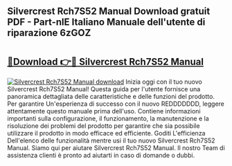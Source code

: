 ## Silvercrest Rch7S52 Manual Download gratuit PDF - Part-nlE Italiano Manuale dell'utente di riparazione 6zGOZ

# <h2><a href="http://dfdzmb.blite.top/?on=Silvercrest+Rch7S52+Manual">🔗Download 👉🔴 Silvercrest Rch7S52 Manual</a></h2>

[![Silvercrest Rch7S52 Manual download](https://i.imgur.com/lujVjoI.png)](http://dfdzmb.blite.top/?on=Silvercrest+Rch7S52+Manual)
Inizia oggi con il tuo nuovo Silvercrest Rch7S52 Manual! Questa guida per l'utente fornisce una panoramica dettagliata delle caratteristiche e delle funzioni del prodotto. Per garantire Un'esperienza di successo con il nuovo REDDDDDDD, leggere attentamente questo manuale prima dell'uso. Contiene informazioni importanti sulla configurazione, il funzionamento, la manutenzione e la risoluzione dei problemi del prodotto per garantire che sia possibile utilizzare il prodotto in modo efficace ed efficiente. Goditi L'efficienza Dell'elenco delle funzionalità mentre usi il tuo nuovo Silvercrest Rch7S52 Manual. Siamo qui per aiutare Silvercrest Rch7S52 Manual. Il nostro Team di assistenza clienti è pronto ad aiutarti in caso di domande o dubbi.
